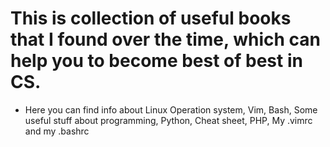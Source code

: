# This is collection of useful books that I found over the time, which can help you to become best of best in CS. 

* Here you can find info about Linux Operation system, Vim, Bash, Some useful stuff about programming, Python, Cheat sheet, PHP, My .vimrc and my .bashrc
